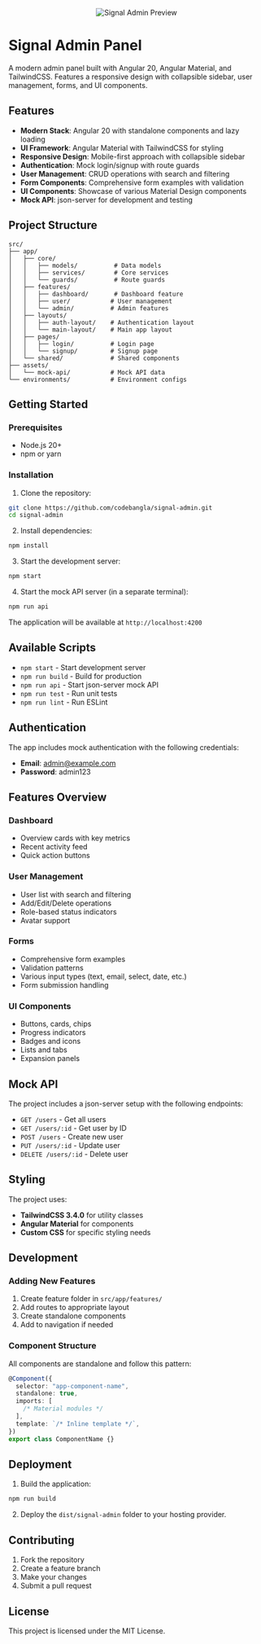 <p align="center">
  <img src="https://i.imgur.com/uTfn6RP.png" alt="Signal Admin Preview" />
</p>

# Signal Admin Panel

A modern admin panel built with Angular 20, Angular Material, and TailwindCSS. Features a responsive design with collapsible sidebar, user management, forms, and UI components.

## Features

- **Modern Stack**: Angular 20 with standalone components and lazy loading
- **UI Framework**: Angular Material with TailwindCSS for styling
- **Responsive Design**: Mobile-first approach with collapsible sidebar
- **Authentication**: Mock login/signup with route guards
- **User Management**: CRUD operations with search and filtering
- **Form Components**: Comprehensive form examples with validation
- **UI Components**: Showcase of various Material Design components
- **Mock API**: json-server for development and testing

## Project Structure

```
src/
├── app/
│   ├── core/
│   │   ├── models/          # Data models
│   │   ├── services/        # Core services
│   │   └── guards/          # Route guards
│   ├── features/
│   │   ├── dashboard/       # Dashboard feature
│   │   ├── user/           # User management
│   │   └── admin/          # Admin features
│   ├── layouts/
│   │   ├── auth-layout/    # Authentication layout
│   │   └── main-layout/    # Main app layout
│   ├── pages/
│   │   ├── login/          # Login page
│   │   └── signup/         # Signup page
│   └── shared/             # Shared components
├── assets/
│   └── mock-api/           # Mock API data
└── environments/           # Environment configs
```

## Getting Started

### Prerequisites

- Node.js 20+
- npm or yarn

### Installation

1. Clone the repository:

```bash
git clone https://github.com/codebangla/signal-admin.git
cd signal-admin
```

2. Install dependencies:

```bash
npm install
```

3. Start the development server:

```bash
npm start
```

4. Start the mock API server (in a separate terminal):

```bash
npm run api
```

The application will be available at `http://localhost:4200`

## Available Scripts

- `npm start` - Start development server
- `npm run build` - Build for production
- `npm run api` - Start json-server mock API
- `npm run test` - Run unit tests
- `npm run lint` - Run ESLint

## Authentication

The app includes mock authentication with the following credentials:

- **Email**: admin@example.com
- **Password**: admin123

## Features Overview

### Dashboard

- Overview cards with key metrics
- Recent activity feed
- Quick action buttons

### User Management

- User list with search and filtering
- Add/Edit/Delete operations
- Role-based status indicators
- Avatar support

### Forms

- Comprehensive form examples
- Validation patterns
- Various input types (text, email, select, date, etc.)
- Form submission handling

### UI Components

- Buttons, cards, chips
- Progress indicators
- Badges and icons
- Lists and tabs
- Expansion panels

## Mock API

The project includes a json-server setup with the following endpoints:

- `GET /users` - Get all users
- `GET /users/:id` - Get user by ID
- `POST /users` - Create new user
- `PUT /users/:id` - Update user
- `DELETE /users/:id` - Delete user

## Styling

The project uses:

- **TailwindCSS 3.4.0** for utility classes
- **Angular Material** for components
- **Custom CSS** for specific styling needs

## Development

### Adding New Features

1. Create feature folder in `src/app/features/`
2. Add routes to appropriate layout
3. Create standalone components
4. Add to navigation if needed

### Component Structure

All components are standalone and follow this pattern:

```typescript
@Component({
  selector: "app-component-name",
  standalone: true,
  imports: [
    /* Material modules */
  ],
  template: `/* Inline template */`,
})
export class ComponentName {}
```

## Deployment

1. Build the application:

```bash
npm run build
```

2. Deploy the `dist/signal-admin` folder to your hosting provider.

## Contributing

1. Fork the repository
2. Create a feature branch
3. Make your changes
4. Submit a pull request

## License

This project is licensed under the MIT License.
